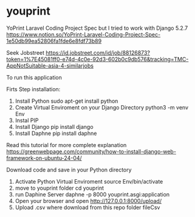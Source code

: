 # youprint
YoPrint Laravel Coding Project Spec but I tried to work with Django 5.2.7
https://www.notion.so/YoPrint-Laravel-Coding-Project-Spec-1e50db99ea52806fa1fde6e8fdf73b89

Seek Jobstreet
https://id.jobstreet.com/id/job/88126873?token=1%7E45081ff0-e74d-4c0e-92d3-602b0c9db576&tracking=TMC-AppNotSuitable-asia-4-similarjobs

To run this application

Firts Step installation:

1. Install Python
  sudo apt-get install python
2. Create Virtual Enviroment on your Django Directory
   python3 -m venv Env
4. Instal PIP
5. Install Django
  pip install django
6. Install Daphne
  pip install daphne

Read this tutorial for more complete explanation
https://greenwebpage.com/community/how-to-install-django-web-framework-on-ubuntu-24-04/

Download code and save in your Python directory
1. Activate Python Virtual Enviroment
   source Env/bin/activate
2. move to youprint folder
   cd youprint
3. run Daphine Server
   daphne -p 8000 youprint.asgi:application
4. Open your browser and open http://127.0.0.1:8000/upload/
5. Upload .csv where download from this repo folder fileCsv

